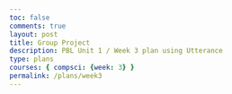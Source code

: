 ```yaml
---
toc: false
comments: true
layout: post
title: Group Project
description: PBL Unit 1 / Week 3 plan using Utterance
type: plans
courses: { compsci: {week: 3} }
permalink: /plans/week3
---
```


<!DOCTYPE html>
<html lang="en">
<head>
    <meta charset="UTF-8">
    <meta name="viewport" content="width=device-width, initial-scale=1.0">
    <style> 
 #spriteContainer {
            margin: auto;
            display: block;
        }
    </style>
</head>
<body>
    <canvas id="spriteContainer"></canvas>
    <script>
        window.addEventListener('load', function () {
            const canvas = document.getElementById('spriteContainer');
            const ctx = canvas.getContext('2d');
            });
            // Set canvas width and height
            const canvasWidth = 800; // Adjust as needed
            const canvasHeight = 600; // Adjust as needed
            const borderWidth = 5; // Adjust the border width as needed
            canvas.width = canvasWidth;
            canvas.height = canvasHeight;
            // Draw a border inside the canvas
            ctx.lineWidth = borderWidth;
            ctx.strokeStyle = 'black'; // Set the border color
            ctx.strokeRect(borderWidth / 2, borderWidth / 2, canvasWidth - borderWidth, canvasHeight - borderWidth);
    body { margin: 0; overflow: hidden; background-color: #87CEEB; /* Sky Blue */ }
    #hamster {
        position: absolute;
        bottom: 10px;
        left: 0;
        transform: translateX(0);
        font-size: 10em; /* Adjust the font size to make the hamster bigger */
        transition: transform 0.3s ease-out; /* Adjust the transition duration for a faster slide */
    }
    #score {
        position: absolute;
        bottom: 10px;
        right: 10px;
        font-size: 2em;
        color: white;
    }
    .falling-item {
        position: absolute;
        font-size: 4em; /* Adjust the font size to make the carrots bigger */
        animation: fall 1s linear infinite;
    }
    @keyframes fall {
        to {
            transform: translateY(80vh);
        }
    }
</style>

</head>
</body>
<div id="hamster">
🐹
</div>
<div id="score">Score: 0</div>

<script>
    const hamster = document.getElementById('hamster');
    const scoreElement = document.getElementById('score');
    let hamsterPosition = 0;
    let score = 0;

    window.addEventListener('keydown', (event) => {
        if (event.key === 'ArrowLeft') {
            moveHamster('left');
        } else if (event.key === 'ArrowRight') {
            moveHamster('right');
        }
    });

    function moveHamster(direction) {
        const step = 45; // Adjust the step for a faster slide
        const bodyWidth = document.body.clientWidth;

        if (direction === 'left') {
            hamsterPosition = Math.max(hamsterPosition - step, 0);
        } else if (direction === 'right') {
            hamsterPosition = Math.min(hamsterPosition + step, bodyWidth);
        }

        hamster.style.transform = `translateX(${hamsterPosition}px)`;
    }

//preload image

const preloadedCarrotImage = new Image();
preloadedCarrotImage.src = '/Users/tiffsl/group_project/images/carrot image.png';
preloadedCarrotImage.addEventListener('load', () => {
    console.log('Carrot image preloaded!');
    document.body.appendChild(/Users/tiffsl/group_project/images/carrot image.png); // Optional: Append the image to the body to trigger the loading process
});

    function createFallingItem() {
        const fallingItem = document.createElement('div');
        fallingItem.classList.add('falling-item');

            const carrotImage = document.createElement('img');
            carrotImage.src = '/Users/tiffsl/group_project/images/carrot image.png'; // Replace with the path to your carrot image
            carrotImage.src = '/Users/tiffsl/group_project/images/carrot image.png'; // Replace with the path to your carrot image
            fallingItem.appendChild(carrotImage);

        fallingItem.style.left = `${Math.random() * 90 + 5}vw`;

        document.body.appendChild(fallingItem);

        fallingItem.addEventListener('animationend', () => {
            fallingItem.remove();
        });

        checkCollision(fallingItem);
    }

    function checkCollision(fallingItem) {
        const hamsterRect = hamster.getBoundingClientRect();
        const itemRect = fallingItem.getBoundingClientRect();

        if (
            itemRect.bottom >= hamsterRect.top &&
            itemRect.top <= hamsterRect.bottom &&
            itemRect.right >= hamsterRect.left &&
            itemRect.left <= hamsterRect.right
        ) {
            fallingItem.remove();
            score++;
            scoreElement.textContent = `Score: ${score}`;
        }
    }

    setInterval(createFallingItem, 2000); // Create falling items every second
    setInterval(() => {
        document.querySelectorAll('.falling-item').forEach((item) => {
            checkCollision(item);
        });
    }, 50); // Check collisions every 100 milliseconds

  
</script>